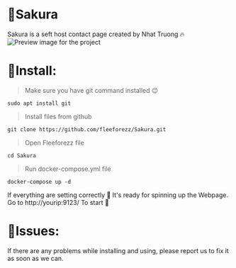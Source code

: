 # 🌸Sakura
Sakura is a seft host contact page created by Nhat Truong 🔥
![Preview image for the project](/../main/preview.png)
# 🔰Install:
> Make sure you have git command installed 😉
```
sudo apt install git 
```
> Install files from github 
```
git clone https://github.com/fleeforezz/Sakura.git
```
> Open Fleeforezz file
```
cd Sakura
```
> Run docker-compose.yml file
```
docker-compose up -d
```
If everything are setting correctly 💎 It's ready for spinning up the Webpage. Go to http://yourip:9123/ To start 🌟

# 🐞Issues:
If there are any problems while installing and using, please report us to fix it as soon as we can.